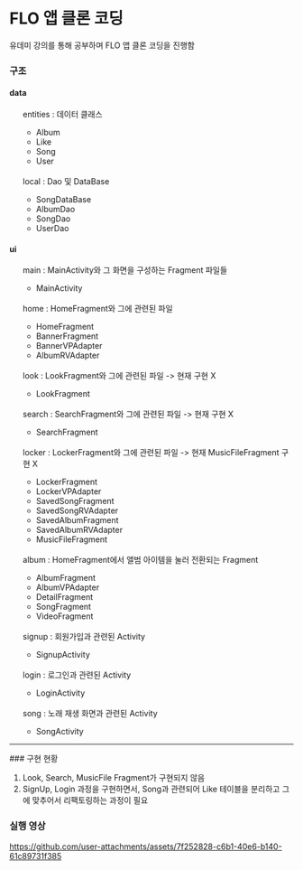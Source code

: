 # FLO 앱 클론 코딩

유데미 강의를 통해 공부하며 FLO 앱 클론 코딩을 진행함

### 구조

#### data
<ul>
  entities : 데이터 클래스
  <ul>
    <li>Album</li>
    <li>Like</li>
    <li>Song</li>
    <li>User</li>
  </ul>
  <br/>
  local : Dao 및 DataBase
  <ul>
    <li>SongDataBase</li>
    <li>AlbumDao</li>
    <li>SongDao</li>
    <li>UserDao</li>
  </ul>  
</ul>

#### ui
<ul>
  main : MainActivity와 그 화면을 구성하는 Fragment 파일들
  <ul>
    <li>MainActivity</li>
  </ul>
  <br/>
  home : HomeFragment와 그에 관련된 파일
  <ul>
    <li>HomeFragment</li>
    <li>BannerFragment</li>
    <li>BannerVPAdapter</li>
    <li>AlbumRVAdapter</li>
  </ul>
  <br/>
  look : LookFragment와 그에 관련된 파일 -> 현재 구현 X
  <ul>
    <li>LookFragment</li>
  </ul>
  <br/>
  search : SearchFragment와 그에 관련된 파일 -> 현재 구현 X
  <ul>
    <li>SearchFragment</li>
  </ul>
  <br/>
  locker : LockerFragment와 그에 관련된 파일 -> 현재 MusicFileFragment 구현 X
  <ul>
    <li>LockerFragment</li>
    <li>LockerVPAdapter</li>
    <li>SavedSongFragment</li>
    <li>SavedSongRVAdapter</li>
    <li>SavedAlbumFragment</li>
    <li>SavedAlbumRVAdapter</li>
    <li>MusicFileFragment</li>
  </ul>
  <br/>
  album : HomeFragment에서 앨범 아이템을 눌러 전환되는 Fragment
  <ul>
    <li>AlbumFragment</li>
    <li>AlbumVPAdapter</li>
    <li>DetailFragment</li>
    <li>SongFragment</li>
    <li>VideoFragment</li>
  </ul>
  <br/>
  signup : 회원가입과 관련된 Activity
  <ul>
    <li>SignupActivity</li>
  </ul>
  <br/>
  login : 로그인과 관련된 Activity
  <ul>
    <li>LoginActivity</li>
  </ul>
  <br/>
  song : 노래 재생 화면과 관련된 Activity
  <ul>
    <li>SongActivity</li>
  </ul>  
</ul>

<hr/>
### 구현 현황
<ol>
  <li>Look, Search, MusicFile Fragment가 구현되지 않음</li>
  <li>SignUp, Login 과정을 구현하면서, Song과 관련되어 Like 테이블을 분리하고 그에 맞추어서 리팩토링하는 과정이 필요</li>
</ol>

### 실행 영상

https://github.com/user-attachments/assets/7f252828-c6b1-40e6-b140-61c89731f385

